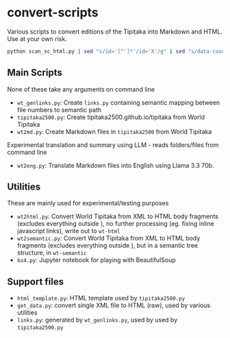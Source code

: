 # convert-scripts

Various scripts to convert editions of the Tipiṭaka into Markdown and HTML. Use at your own risk.

```sh
python scan_sc_html.py | sed "s/id='[^']*'/id='X'/g" | sed "s/data-counter='[^']*'/data-counter='X'/g" | sed "s/value='[^']*'/value='X'/g" | sort | uniq
```

## Main Scripts

None of these take any arguments on command line

* `wt_genlinks.py`: Create `links.py` containing semantic mapping between file numbers to semantic path
* `tipitaka2500.py`: Create tipitaka2500.github.io/tipitaka from World Tipitaka
* `wt2md.py`: Create Markdown files in `tipitaka2500` from World Tipitaka

Experimental translation and summary using LLM - reads folders/files from command line

* `wt2eng.py`: Translate Markdown files into English using Llama 3.3 70b.

## Utilities

These are mainly used for experimental/testing purposes

* `wt2html.py`: Convert World Tipitaka from XML to HTML body fragments (excludes everything outside <body>), no further processing (eg. fixing inline javascript links), write out to `wt-html`
* `wt2semantic.py`: Convert World Tipitaka from XML to HTML body fragments (excludes everything outside <body>), but in a semantic tree structure, in `wt-semantic`
* `bs4.py`: Jupyter notebook for playing with BeautifulSoup

## Support files

* `html_template.py`: HTML template used by `tipitaka2500.py`
* `get_data.py`: convert single XML file to HTML (raw), used by various utilities
* `links.py`: generated by `wt_genlinks.py`, used by used by `tipitaka2500.py`